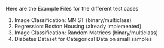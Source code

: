 Here are the Example Files for the different test cases

1. Image Classification: MNIST (binary/multiclass)
2. Regression: Boston Housing (already implemented)
3. Image Classification: Random Matrices (binary/multiclass)
4. Diabetes Dataset for Categorical Data on small samples
